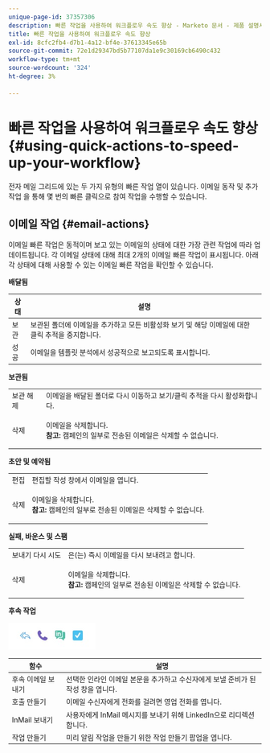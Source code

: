 ```yaml
---
unique-page-id: 37357306
description: 빠른 작업을 사용하여 워크플로우 속도 향상 - Marketo 문서 - 제품 설명서
title: 빠른 작업을 사용하여 워크플로우 속도 향상
exl-id: 8cfc2fb4-d7b1-4a12-bf4e-37613345e65b
source-git-commit: 72e1d29347bd5b77107da1e9c30169cb6490c432
workflow-type: tm+mt
source-wordcount: '324'
ht-degree: 3%

---
```


# 빠른 작업을 사용하여 워크플로우 속도 향상 {#using-quick-actions-to-speed-up-your-workflow}

전자 메일 그리드에 있는 두 가지 유형의 빠른 작업 열이 있습니다. 이메일 동작 및 추가 작업 을 통해 몇 번의 빠른 클릭으로 참여 작업을 수행할 수 있습니다.

## 이메일 작업 {#email-actions}

이메일 빠른 작업은 동적이며 보고 있는 이메일의 상태에 대한 가장 관련 작업에 따라 업데이트됩니다. 각 이메일 상태에 대해 최대 2개의 이메일 빠른 작업이 표시됩니다. 아래 각 상태에 대해 사용할 수 있는 이메일 빠른 작업을 확인할 수 있습니다.

**배달됨**

| 상태 | 설명 |
|---|---|
| 보관 | 보관된 폴더에 이메일을 추가하고 모든 비활성화 보기 및 해당 이메일에 대한 클릭 추적을 중지합니다. |
| 성공 | 이메일을 템플릿 분석에서 성공적으로 보고되도록 표시합니다. |

**보관됨**

<table> 
 <colgroup> 
  <col> 
  <col> 
 </colgroup> 
 <tbody> 
  <tr> 
   <td>보관 해제</td> 
   <td>이메일을 배달된 폴더로 다시 이동하고 보기/클릭 추적을 다시 활성화합니다.</td> 
  </tr> 
  <tr> 
   <td>삭제</td> 
   <td><p>이메일을 삭제합니다.<br><strong>참고:</strong> 캠페인의 일부로 전송된 이메일은 삭제할 수 없습니다.</p></td> 
  </tr> 
 </tbody> 
</table>

**초안 및 예약됨**

<table> 
 <colgroup> 
  <col> 
  <col> 
 </colgroup> 
 <tbody> 
  <tr> 
   <td>편집</td> 
   <td>편집할 작성 창에서 이메일을 엽니다.</td> 
  </tr> 
  <tr> 
   <td>삭제</td> 
   <td><p>이메일을 삭제합니다.<br><strong>참고:</strong> 캠페인의 일부로 전송된 이메일은 삭제할 수 없습니다.</p></td> 
  </tr> 
 </tbody> 
</table>

**실패, 바운스 및 스팸**

<table> 
 <colgroup> 
  <col> 
  <col> 
 </colgroup> 
 <tbody> 
  <tr> 
   <td>보내기 다시 시도</td> 
   <td>은(는) 즉시 이메일을 다시 보내려고 합니다.</td> 
  </tr> 
  <tr> 
   <td>삭제</td> 
   <td><p>이메일을 삭제합니다.<br><strong>참고:</strong> 캠페인의 일부로 전송된 이메일은 삭제할 수 없습니다.</p></td> 
  </tr> 
 </tbody> 
</table>

**후속 작업**

![](assets/using-quick-actions-to-speed-up-your-workflow-1.png)

| 함수 | 설명 |
|---|---|
| 후속 이메일 보내기 | 선택한 인라인 이메일 본문을 추가하고 수신자에게 보낼 준비가 된 작성 창을 엽니다. |
| 호출 만들기 | 이메일 수신자에게 전화를 걸려면 영업 전화를 엽니다. |
| InMail 보내기 | 사용자에게 InMail 메시지를 보내기 위해 LinkedIn으로 리디렉션합니다. |
| 작업 만들기 | 미리 알림 작업을 만들기 위한 작업 만들기 팝업을 엽니다. |
